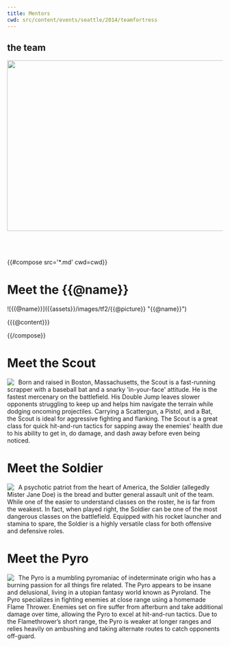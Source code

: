 ```yaml
---
title: Mentors
cwd: src/content/events/seattle/2014/teamfortress
---
```


## the team

<div align="center">
<img src="{{assets}}/images/tf2/tf2.jpg" height="397.5" width="750" style="margin-bottom:50px">
</div>

{{#compose src='*.md' cwd=cwd}}
# Meet the {{@name}}
<section>
    <span class="tf2">
    ![{{@name}}]({{assets}}/images/tf2/{{@picture}} "{{@name}}")
    </span>
    <p>
        {{{@content}}}
    </p>
</section>
{{/compose}}



# Meet the Scout
<section>
    <img src="{{assets}}/images/tf2/Scout.jpg" style="float:left;margin-right: 10px">
        <p>
            Born and raised in Boston, Massachusetts, the Scout is a fast-running scrapper with a baseball bat and a snarky 'in-your-face' attitude. He is the fastest mercenary on the battlefield. His Double Jump leaves slower opponents struggling to keep up and helps him navigate the terrain while dodging oncoming projectiles. Carrying a Scattergun, a Pistol, and a Bat, the Scout is ideal for aggressive fighting and flanking. The Scout is a great class for quick hit-and-run tactics for sapping away the enemies' health due to his ability to get in, do damage, and dash away before even being noticed.
        </p>
</section>



# Meet the Soldier
<section>
    <img src="{{assets}}/images/tf2/Soldier.jpg" style="float:left;margin-right: 10px">
    <p>
        A psychotic patriot from the heart of America, the Soldier (allegedly Mister Jane Doe) is the bread and butter general assault unit of the team. While one of the easier to understand classes on the roster, he is far from the weakest. In fact, when played right, the Soldier can be one of the most dangerous classes on the battlefield. Equipped with his rocket launcher and stamina to spare, the Soldier is a highly versatile class for both offensive and defensive roles.
    </p>
</section>

# Meet the Pyro
<section>
    <img src="{{assets}}/images/tf2/Pyro.jpg" style="float:left;margin-right: 10px">
    <p>
        The Pyro is a mumbling pyromaniac of indeterminate origin who has a burning passion for all things fire related. The Pyro appears to be insane and delusional, living in a utopian fantasy world known as Pyroland. The Pyro specializes in fighting enemies at close range using a homemade Flame Thrower. Enemies set on fire suffer from afterburn and take additional damage over time, allowing the Pyro to excel at hit-and-run tactics. Due to the Flamethrower’s short range, the Pyro is weaker at longer ranges and relies heavily on ambushing and taking alternate routes to catch opponents off-guard.
    </p>
</section>
